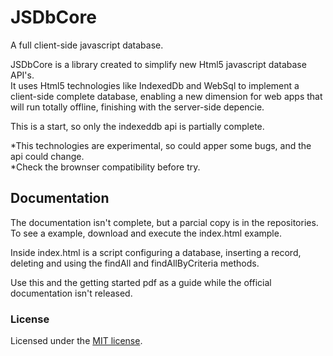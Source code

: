 # JSDbCore

A full client-side javascript database.

JSDbCore is a library created to simplify new Html5 javascript database API's.<br>
It uses Html5 technologies like IndexedDb and WebSql to implement a client-side complete database, 
enabling a new dimension for web apps that will run totally offline, finishing with the server-side depencie.

This is a start, so only the indexeddb api is partially complete.

*This technologies are experimental, so could apper some bugs, and the api could change.<br>
*Check the brownser compatibility before try.
## Documentation 

The documentation isn't complete, but a parcial copy is in the repositories.
To see a example, download and execute the index.html example. 

Inside index.html is a script configuring a database, inserting a record, deleting and using the findAll
and findAllByCriteria methods.

Use this and the getting started pdf as a guide while the official documentation isn't released.

### License
Licensed under the [MIT license](http://en.wikipedia.org/wiki/MIT_License).